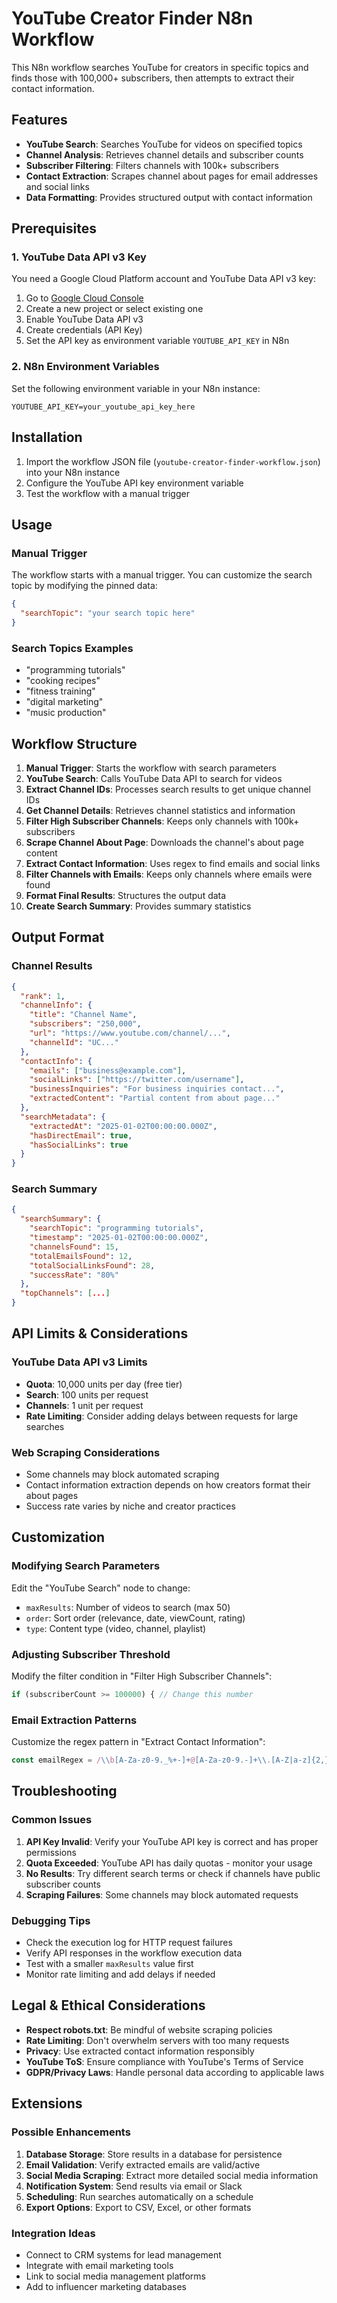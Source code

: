 # YouTube Creator Finder N8n Workflow

This N8n workflow searches YouTube for creators in specific topics and finds those with 100,000+ subscribers, then attempts to extract their contact information.

## Features

- **YouTube Search**: Searches YouTube for videos on specified topics
- **Channel Analysis**: Retrieves channel details and subscriber counts
- **Subscriber Filtering**: Filters channels with 100k+ subscribers
- **Contact Extraction**: Scrapes channel about pages for email addresses and social links
- **Data Formatting**: Provides structured output with contact information

## Prerequisites

### 1. YouTube Data API v3 Key
You need a Google Cloud Platform account and YouTube Data API v3 key:

1. Go to [Google Cloud Console](https://console.cloud.google.com/)
2. Create a new project or select existing one
3. Enable YouTube Data API v3
4. Create credentials (API Key)
5. Set the API key as environment variable `YOUTUBE_API_KEY` in N8n

### 2. N8n Environment Variables
Set the following environment variable in your N8n instance:
```
YOUTUBE_API_KEY=your_youtube_api_key_here
```

## Installation

1. Import the workflow JSON file (`youtube-creator-finder-workflow.json`) into your N8n instance
2. Configure the YouTube API key environment variable
3. Test the workflow with a manual trigger

## Usage

### Manual Trigger
The workflow starts with a manual trigger. You can customize the search topic by modifying the pinned data:

```json
{
  "searchTopic": "your search topic here"
}
```

### Search Topics Examples
- "programming tutorials"
- "cooking recipes"
- "fitness training"
- "digital marketing"
- "music production"

## Workflow Structure

1. **Manual Trigger**: Starts the workflow with search parameters
2. **YouTube Search**: Calls YouTube Data API to search for videos
3. **Extract Channel IDs**: Processes search results to get unique channel IDs
4. **Get Channel Details**: Retrieves channel statistics and information
5. **Filter High Subscriber Channels**: Keeps only channels with 100k+ subscribers
6. **Scrape Channel About Page**: Downloads the channel's about page content
7. **Extract Contact Information**: Uses regex to find emails and social links
8. **Filter Channels with Emails**: Keeps only channels where emails were found
9. **Format Final Results**: Structures the output data
10. **Create Search Summary**: Provides summary statistics

## Output Format

### Channel Results
```json
{
  "rank": 1,
  "channelInfo": {
    "title": "Channel Name",
    "subscribers": "250,000",
    "url": "https://www.youtube.com/channel/...",
    "channelId": "UC..."
  },
  "contactInfo": {
    "emails": ["business@example.com"],
    "socialLinks": ["https://twitter.com/username"],
    "businessInquiries": "For business inquiries contact...",
    "extractedContent": "Partial content from about page..."
  },
  "searchMetadata": {
    "extractedAt": "2025-01-02T00:00:00.000Z",
    "hasDirectEmail": true,
    "hasSocialLinks": true
  }
}
```

### Search Summary
```json
{
  "searchSummary": {
    "searchTopic": "programming tutorials",
    "timestamp": "2025-01-02T00:00:00.000Z",
    "channelsFound": 15,
    "totalEmailsFound": 12,
    "totalSocialLinksFound": 28,
    "successRate": "80%"
  },
  "topChannels": [...]
}
```

## API Limits & Considerations

### YouTube Data API v3 Limits
- **Quota**: 10,000 units per day (free tier)
- **Search**: 100 units per request
- **Channels**: 1 unit per request
- **Rate Limiting**: Consider adding delays between requests for large searches

### Web Scraping Considerations
- Some channels may block automated scraping
- Contact information extraction depends on how creators format their about pages
- Success rate varies by niche and creator practices

## Customization

### Modifying Search Parameters
Edit the "YouTube Search" node to change:
- `maxResults`: Number of videos to search (max 50)
- `order`: Sort order (relevance, date, viewCount, rating)
- `type`: Content type (video, channel, playlist)

### Adjusting Subscriber Threshold
Modify the filter condition in "Filter High Subscriber Channels":
```javascript
if (subscriberCount >= 100000) { // Change this number
```

### Email Extraction Patterns
Customize the regex pattern in "Extract Contact Information":
```javascript
const emailRegex = /\\b[A-Za-z0-9._%+-]+@[A-Za-z0-9.-]+\\.[A-Z|a-z]{2,}\\b/g;
```

## Troubleshooting

### Common Issues

1. **API Key Invalid**: Verify your YouTube API key is correct and has proper permissions
2. **Quota Exceeded**: YouTube API has daily quotas - monitor your usage
3. **No Results**: Try different search terms or check if channels have public subscriber counts
4. **Scraping Failures**: Some channels may block automated requests

### Debugging Tips

- Check the execution log for HTTP request failures
- Verify API responses in the workflow execution data
- Test with a smaller `maxResults` value first
- Monitor rate limiting and add delays if needed

## Legal & Ethical Considerations

- **Respect robots.txt**: Be mindful of website scraping policies
- **Rate Limiting**: Don't overwhelm servers with too many requests
- **Privacy**: Use extracted contact information responsibly
- **YouTube ToS**: Ensure compliance with YouTube's Terms of Service
- **GDPR/Privacy Laws**: Handle personal data according to applicable laws

## Extensions

### Possible Enhancements
1. **Database Storage**: Store results in a database for persistence
2. **Email Validation**: Verify extracted emails are valid/active
3. **Social Media Scraping**: Extract more detailed social media information
4. **Notification System**: Send results via email or Slack
5. **Scheduling**: Run searches automatically on a schedule
6. **Export Options**: Export to CSV, Excel, or other formats

### Integration Ideas
- Connect to CRM systems for lead management
- Integrate with email marketing tools
- Link to social media management platforms
- Add to influencer marketing databases